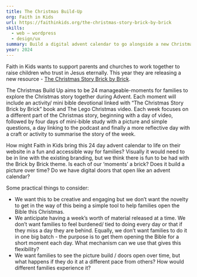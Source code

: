 ```yaml
---
title: The Christmas Build-Up
org: Faith in Kids
url: https://faithinkids.org/the-christmas-story-brick-by-brick
skills:
  - web – wordpress
  - design/ux
summary: Build a digital advent calendar to go alongside a new Christmas resource for children and parents to explore the Christmas story together.
year: 2024
---
```


Faith in Kids wants to support parents and churches to work together to raise children who trust in Jesus eternally. This year they are releasing a new resource - [The Christmas Story Brick by Brick](https://www.faithinkids.org/the-christmas-story-brick-by-brick/).

The Christmas Build Up aims to be 24 manageable-moments for families to explore the Christmas story together during Advent. Each moment will include an activity/ mini bible devotional linked with “The Christmas Story Brick by Brick” book and The Lego Christmas video. Each week focuses on a different part of the Christmas story, beginning with a day of video, followed by four days of mini-bible study with a picture and simple questions, a day linking to the podcast and finally a more reflective day with a craft or activity to summarise the story of the week.

How might Faith in Kids bring this 24 day advent calendar to life on their website in a fun and accessible way for families? Visually it would need to be in line with the existing branding, but we think there is fun to be had with the Brick by Brick theme. Is each of our ‘moments’ a brick? Does it build a picture over time? Do we have digital doors that open like an advent calendar?

Some practical things to consider:

- We want this to be creative and engaging but we don’t want the novelty to get in the way of this being a simple tool to help families open the Bible this Christmas.  
- We anticipate having a week’s worth of material released at a time. We don’t want families to feel burdened/ tied to doing every day or that if they miss a day they are behind. Equally, we don’t want families to do it in one big batch - the purpose is to get them opening the Bible for a short moment each day. What mechanism can we use that gives this flexibility? 
- We want families to see the picture build / doors open over time, but what happens if they do it at a different pace from others? How would different families experience it?
